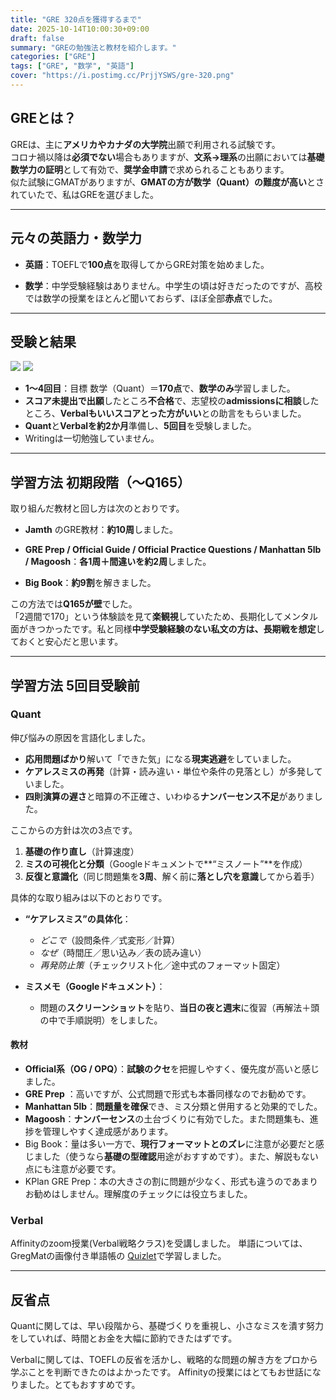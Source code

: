 ```yaml
---
title: "GRE 320点を獲得するまで"
date: 2025-10-14T10:00:30+09:00
draft: false
summary: "GREの勉強法と教材を紹介します。"
categories: ["GRE"]
tags: ["GRE", "数学", "英語"]
cover: "https://i.postimg.cc/PrjjYSWS/gre-320.png"
---
```



## GREとは？

GREは、主に**アメリカやカナダの大学院**出願で利用される試験です。  
コロナ禍以降は**必須でない**場合もありますが、**文系→理系**の出願においては**基礎数学力の証明**として有効で、**奨学金申請**で求められることもあります。  
似た試験にGMATがありますが、**GMATの方が数学（Quant）の難度が高い**とされていたで、私はGREを選びました。

---

## 元々の英語力・数学力

- **英語**：TOEFLで**100点**を取得してからGRE対策を始めました。
    
- **数学**：中学受験経験はありません。中学生の頃は好きだったのですが、高校では数学の授業をほとんど聞いておらず、ほぼ全部**赤点**でした。    

---

## 受験と結果

![](https://i.postimg.cc/HkMbVPvT/gre-score.jpg)
![](https://i.postimg.cc/13S9Qj96/gre-score-prrogression.png)

- **1〜4回目**：目標 数学（Quant）＝**170点**で、**数学のみ**学習しました。
- **スコア未提出で出願**したところ**不合格**で、志望校の**admissionsに相談**したところ、**Verbalもいいスコアとった方がいい**との助言をもらいました。
- **Quant**と**Verbalを約2か月**準備し、**5回目**を受験しました。
- Writingは一切勉強していません。

---

## 学習方法 初期段階（〜Q165）

取り組んだ教材と回し方は次のとおりです。

- **Jamth** のGRE教材：**約10周**しました。
    
- **GRE Prep / Official Guide / Official Practice Questions / Manhattan 5lb / Magoosh**：**各1周＋間違いを約2周**しました。
    
- **Big Book**：**約9割**を解きました。
    

この方法では**Q165が壁**でした。  
「2週間で170」という体験談を見て**楽観視**していたため、長期化してメンタル面がきつかったです。私と同様**中学受験経験のない私文の方は、長期戦を想定**しておくと安心だと思います。

---


## 学習方法 5回目受験前 
### Quant
伸び悩みの原因を言語化しました。

- **応用問題ばかり**解いて「できた気」になる**現実逃避**をしていました。
- **ケアレスミスの再発**（計算・読み違い・単位や条件の見落とし）が多発していました。
- **四則演算の遅さ**と暗算の不正確さ、いわゆる**ナンバーセンス不足**がありました。
    

ここからの方針は次の3点です。

1. **基礎の作り直し**（計算速度）
2. **ミスの可視化と分類**（Googleドキュメントで**“ミスノート”**を作成）
3. **反復と意識化**（同じ問題集を**3周**、解く前に**落とし穴を意識**してから着手）

具体的な取り組みは以下のとおりです。

- **“ケアレスミス”の具体化**：    
    - _どこで_（設問条件／式変形／計算）
    - _なぜ_（時間圧／思い込み／表の読み違い）
    - _再発防止策_（チェックリスト化／途中式のフォーマット固定）
        
- **ミスメモ（Googleドキュメント）**：
    - 問題の**スクリーンショット**を貼り、**当日の夜と週末**に復習（再解法＋頭の中で手順説明）をしました。

#### 教材
- **Official系（OG / OPQ）**：**試験のクセ**を把握しやすく、優先度が高いと感じました。
- **GRE Prep** ：高いですが、公式問題で形式も本番同様なのでお勧めです。
- **Manhattan 5lb**：**問題量を確保**でき、ミス分類と併用すると効果的でした。
- **Magoosh**：**ナンバーセンス**の土台づくりに有効でした。また問題集も、進捗を管理しやすく達成感があります。
- Big Book：量は多い一方で、**現行フォーマットとのズレ**に注意が必要だと感じました（使うなら**基礎の型確認**用途がおすすめです）。また、解説もない点にも注意が必要です。
- KPlan GRE Prep：本の大きさの割に問題が少なく、形式も違うのであまりお勧めはしません。理解度のチェックには役立ちました。

### Verbal
Affinityのzoom授業(Verbal戦略クラス)を受講しました。
単語については、GregMatの画像付き単語帳の
[Quizlet](https://quizlet.com/user/ynozaki8/folders/gregmats-vocab-list?i=5drc06&x=1xqt)で学習しました。

---

## 反省点
Quantに関しては、早い段階から、基礎づくりを重視し、小さなミスを潰す努力をしていれば、時間とお金を大幅に節約できたはずです。

Verbalに関しては、TOEFLの反省を活かし、戦略的な問題の解き方をプロから学ぶことを判断できたのはよかったです。
Affinityの授業にはとてもお世話になりました。とてもおすすめです。



